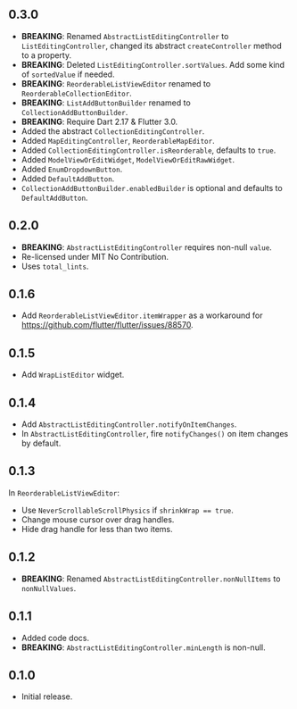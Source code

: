 ## 0.3.0

* **BREAKING**: Renamed `AbstractListEditingController` to `ListEditingController`,
  changed its abstract `createController` method to a property.
* **BREAKING**: Deleted `ListEditingController.sortValues`. Add some kind of `sortedValue` if needed.
* **BREAKING**: `ReorderableListViewEditor` renamed to `ReorderableCollectionEditor`.
* **BREAKING**: `ListAddButtonBuilder` renamed to `CollectionAddButtonBuilder`.
* **BREAKING**: Require Dart 2.17 & Flutter 3.0.
* Added the abstract `CollectionEditingController`.
* Added `MapEditingController`, `ReorderableMapEditor`.
* Added `CollectionEditingController.isReorderable`, defaults to `true`.
* Added `ModelViewOrEditWidget`, `ModelViewOrEditRawWidget`.
* Added `EnumDropdownButton`.
* Added `DefaultAddButton`.
* `CollectionAddButtonBuilder.enabledBuilder` is optional and defaults to `DefaultAddButton`.

## 0.2.0

* **BREAKING**: `AbstractListEditingController` requires non-null `value`.
* Re-licensed under MIT No Contribution.
* Uses `total_lints`.

## 0.1.6

* Add `ReorderableListViewEditor.itemWrapper` as a workaround for https://github.com/flutter/flutter/issues/88570.

## 0.1.5

* Add `WrapListEditor` widget.

## 0.1.4

* Add `AbstractListEditingController.notifyOnItemChanges`.
* In `AbstractListEditingController`, fire `notifyChanges()` on item changes by default.

## 0.1.3

In `ReorderableListViewEditor`:
* Use `NeverScrollableScrollPhysics` if `shrinkWrap == true`.
* Change mouse cursor over drag handles.
* Hide drag handle for less than two items.

## 0.1.2

* **BREAKING**: Renamed `AbstractListEditingController.nonNullItems` to `nonNullValues`.

## 0.1.1

* Added code docs.
* **BREAKING**: `AbstractListEditingController.minLength` is non-null.

## 0.1.0

* Initial release.
